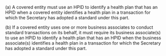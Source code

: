 (a) A covered entity must use an HPID to identify a health plan that has an HPID when a covered entity identifies a health plan in a transaction for which the Secretary has adopted a standard under this part.

(b) If a covered entity uses one or more business associates to conduct standard transactions on its behalf, it must require its business associate(s) to use an HPID to identify a health plan that has an HPID when the business associate(s) identifies a health plan in a transaction for which the Secretary has adopted a standard under this part.
